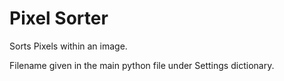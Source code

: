 # Pixel Sorter
Sorts Pixels within an image.

Filename given in the main python file under Settings dictionary.
